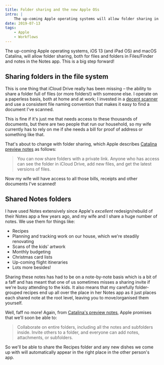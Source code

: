 ```yaml
---
title: Folder sharing and the new Apple OSs
intro: |
    The up-coming Apple operating systems will allow folder sharing in both Files/Finder and the Notes app. This is a big step forward!
date: 2019-07-13
tags:
    - Apple
    - Workflows
---
```


The up-coming Apple operating systems, iOS 13 (and iPad OS) and macOS Catalina, will allow folder sharing, both for files and folders in Files/Finder and notes in the Notes app. This is a big step forward!


## Sharing folders in the file system

This is one thing that iCloud Drive really has been missing – the ability to share a folder full of files (or more folders!) with someone else. I operate on a paperless basis, both at home and at work; I invested in a [decent scanner](https://www.scansnapit.com/products/scansnap-s1300i/) and use a consistent file naming convention that makes it easy to find a document I've scanned.

This is fine if it's just me that needs access to these thousands of documents, but there are two people that run our household, so my wife currently has to rely on me if she needs a bill for proof of address or something like that.

That's about to change with folder sharing, which Apple describes [Catalina preview notes](https://www.apple.com/macos/catalina-preview/features/) as follows:

> You can now share folders with a private link. Anyone who has access can see the folder in iCloud Drive, add new files, and get the latest versions of files.

Now my wife will have access to all those bills, receipts and other documents I've scanned!


## Shared Notes folders

I have used Notes extensively since Apple's *excellent* redesign/rebuild of their Notes app a few years ago, and my wife and I share a huge number of notes. We use them for things like:

- Recipes
- Planning and tracking work on our house, which we're steadily renovating
- Scans of the kids' artwork
- Monthly budgeting
- Christmas card lists
- Up-coming flight itineraries
- Lots more besides!

Sharing these notes has had to be on a note-by-note basis which is a bit of a faff and has meant that one of us sometimes misses a sharing invite if we're busy attending to the kids. It also means that my carefully folder-grouped recipes end up all over the place in her Notes app as it just places each shared note at the root level, leaving you to move/organised them yourself.

Well, faff no more! Again, from [Catalina's preview notes](https://www.apple.com/macos/catalina-preview/features/), Apple promises that we'll soon be able to:

> Collaborate on entire folders, including all the notes and subfolders inside. Invite others to a folder, and everyone can add notes, attachments, or subfolders.

So we'll be able to share the Recipes folder and any new dishes we come up with will automatically appear in the right place in the other person's app.
